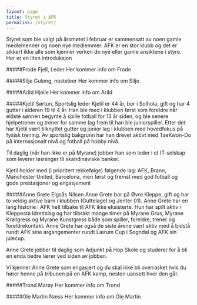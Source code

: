 ```yaml
---
layout: page
title: Styret i AFK
permalink: /styret/
---
```


Styret som ble valgt på årsmøtet i februar er sammensatt av noen gamle medlemenner og noen nye medlemmer. AFK er en stor klubb og det er sikkert ikke alle som kjenner verken de nye eller gamle ansiktene i styre. Her er en liten introduksjon


#####Frode Fjell, Leder
Her kommer info om Frode


#####Silje Guleng, nesteleer
Her kommer info om Silje


#####Arild Hjelle
Her kommer info om Arild


#####Kjetil Sørtun, Sportslig leder
Kjetil er 44 år, bor i Solhola, gift og har 4 gutter i alderen 19 til 4 år. Han ble med i klubben først som foreldre når eldste sønnen begynte å spille fotball for 13 år siden, og ble senere hjelpetrener og trener for samme lag frem til han ble juniorspiller. Etter det har Kjetil vært tilknyttet gutter og junior lag i klubben med hovedfokus på fysisk trening. Av sportslig bakgrunn har han drevet aktivt med TaeKwon-Do på internasjonalt nivå og fotball på hobby nivå. 

Til daglig (når han ikke er på Myrane) jobber han som leder i et IT-selskap som leverer løsninger til skandinaviske banker. 

Kjetil holder med (i prioritert rekkefølge) følgende lag: AFK, Brann, Manchester United, Barcelona, men først og fremst med god fotball og gode prestasjoner og engasjement

#####Anne Grete Elgsås Nilsen
Anne Grete bor på Øvre Kleppe, gift og har to veldig aktive barn i klubben (Guttelaget og Jenter 01). Anne Grete har en lang historie i AFK helt tilbake til AFK ikke eksisterte. Hun har spilt aktiv i Kleppestø Idrettslag og har tilbrakt mange timer på Myrane Grus, Myrane Krøllgress og Myrane Kunstgress både som spiller, foreldre, trener og foreldrekontakt. Anne Grete har også de siste årene vært aktiv med å bidstå rundt AFK sine argangementer rundt Lærum Cup i Sogndal og AFK sin julecup.

Anne Grete jobber til daglig som Adjunkt på Hop Skole og studerer for å bli en enda bedre lærer ved siden av jobben.

Vi kjenner Anne Grete som engasjert og du skal ikke bli overrasket hvis du hører henne på tribunen på en AFK kamp, nesten uansett hvor den går.

#####Trond Marøy
Her kommer info om Trond


#####Ole Martin Næss
Her kommer info om Ole Martin

